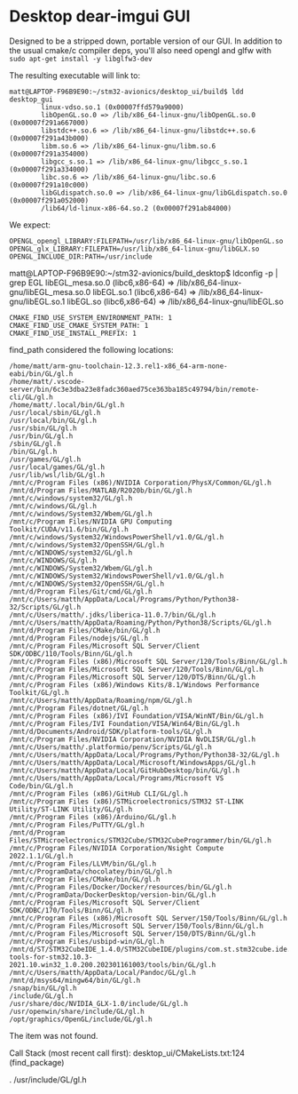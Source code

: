# Desktop dear-imgui GUI

Designed to be a stripped down, portable version of our GUI. In addition to the usual cmake/c compiler deps, you'll also need opengl and glfw with
`sudo apt-get install -y libglfw3-dev`

The resulting executable will link to:
```
matt@LAPTOP-F96B9E90:~/stm32-avionics/desktop_ui/build$ ldd desktop_gui 
        linux-vdso.so.1 (0x00007ffd579a9000)
        libOpenGL.so.0 => /lib/x86_64-linux-gnu/libOpenGL.so.0 (0x00007f291a667000)
        libstdc++.so.6 => /lib/x86_64-linux-gnu/libstdc++.so.6 (0x00007f291a43b000)
        libm.so.6 => /lib/x86_64-linux-gnu/libm.so.6 (0x00007f291a354000)
        libgcc_s.so.1 => /lib/x86_64-linux-gnu/libgcc_s.so.1 (0x00007f291a334000)
        libc.so.6 => /lib/x86_64-linux-gnu/libc.so.6 (0x00007f291a10c000)
        libGLdispatch.so.0 => /lib/x86_64-linux-gnu/libGLdispatch.so.0 (0x00007f291a052000)
        /lib64/ld-linux-x86-64.so.2 (0x00007f291ab84000)
```

We expect:
```
OPENGL_opengl_LIBRARY:FILEPATH=/usr/lib/x86_64-linux-gnu/libOpenGL.so
OPENGL_glx_LIBRARY:FILEPATH=/usr/lib/x86_64-linux-gnu/libGLX.so
OPENGL_INCLUDE_DIR:PATH=/usr/include
```

matt@LAPTOP-F96B9E90:~/stm32-avionics/build_desktop$ ldconfig -p | grep EGL
        libEGL_mesa.so.0 (libc6,x86-64) => /lib/x86_64-linux-gnu/libEGL_mesa.so.0
        libEGL.so.1 (libc6,x86-64) => /lib/x86_64-linux-gnu/libEGL.so.1
        libEGL.so (libc6,x86-64) => /lib/x86_64-linux-gnu/libEGL.so


    CMAKE_FIND_USE_SYSTEM_ENVIRONMENT_PATH: 1
    CMAKE_FIND_USE_CMAKE_SYSTEM_PATH: 1
    CMAKE_FIND_USE_INSTALL_PREFIX: 1

  find_path considered the following locations:

    /home/matt/arm-gnu-toolchain-12.3.rel1-x86_64-arm-none-eabi/bin/GL/gl.h
    /home/matt/.vscode-server/bin/6c3e3dba23e8fadc360aed75ce363ba185c49794/bin/remote-cli/GL/gl.h
    /home/matt/.local/bin/GL/gl.h
    /usr/local/sbin/GL/gl.h
    /usr/local/bin/GL/gl.h
    /usr/sbin/GL/gl.h
    /usr/bin/GL/gl.h
    /sbin/GL/gl.h
    /bin/GL/gl.h
    /usr/games/GL/gl.h
    /usr/local/games/GL/gl.h
    /usr/lib/wsl/lib/GL/gl.h
    /mnt/c/Program Files (x86)/NVIDIA Corporation/PhysX/Common/GL/gl.h
    /mnt/d/Program Files/MATLAB/R2020b/bin/GL/gl.h
    /mnt/c/windows/system32/GL/gl.h
    /mnt/c/windows/GL/gl.h
    /mnt/c/windows/System32/Wbem/GL/gl.h
    /mnt/c/Program Files/NVIDIA GPU Computing Toolkit/CUDA/v11.6/bin/GL/gl.h
    /mnt/c/windows/System32/WindowsPowerShell/v1.0/GL/gl.h
    /mnt/c/windows/System32/OpenSSH/GL/gl.h
    /mnt/c/WINDOWS/system32/GL/gl.h
    /mnt/c/WINDOWS/GL/gl.h
    /mnt/c/WINDOWS/System32/Wbem/GL/gl.h
    /mnt/c/WINDOWS/System32/WindowsPowerShell/v1.0/GL/gl.h
    /mnt/c/WINDOWS/System32/OpenSSH/GL/gl.h
    /mnt/d/Program Files/Git/cmd/GL/gl.h
    /mnt/c/Users/matth/AppData/Local/Programs/Python/Python38-32/Scripts/GL/gl.h
    /mnt/c/Users/matth/.jdks/liberica-11.0.7/bin/GL/gl.h
    /mnt/c/Users/matth/AppData/Roaming/Python/Python38/Scripts/GL/gl.h
    /mnt/d/Program Files/CMake/bin/GL/gl.h
    /mnt/d/Program Files/nodejs/GL/gl.h
    /mnt/c/Program Files/Microsoft SQL Server/Client SDK/ODBC/110/Tools/Binn/GL/gl.h
    /mnt/c/Program Files (x86)/Microsoft SQL Server/120/Tools/Binn/GL/gl.h
    /mnt/c/Program Files/Microsoft SQL Server/120/Tools/Binn/GL/gl.h
    /mnt/c/Program Files/Microsoft SQL Server/120/DTS/Binn/GL/gl.h
    /mnt/c/Program Files (x86)/Windows Kits/8.1/Windows Performance Toolkit/GL/gl.h
    /mnt/c/Users/matth/AppData/Roaming/npm/GL/gl.h
    /mnt/c/Program Files/dotnet/GL/gl.h
    /mnt/c/Program Files (x86)/IVI Foundation/VISA/WinNT/Bin/GL/gl.h
    /mnt/c/Program Files/IVI Foundation/VISA/Win64/Bin/GL/gl.h
    /mnt/d/Documents/Android/SDK/platform-tools/GL/gl.h
    /mnt/c/Program Files/NVIDIA Corporation/NVIDIA NvDLISR/GL/gl.h
    /mnt/c/Users/matth/.platformio/penv/Scripts/GL/gl.h
    /mnt/c/Users/matth/AppData/Local/Programs/Python/Python38-32/GL/gl.h
    /mnt/c/Users/matth/AppData/Local/Microsoft/WindowsApps/GL/gl.h
    /mnt/c/Users/matth/AppData/Local/GitHubDesktop/bin/GL/gl.h
    /mnt/c/Users/matth/AppData/Local/Programs/Microsoft VS Code/bin/GL/gl.h
    /mnt/c/Program Files (x86)/GitHub CLI/GL/gl.h
    /mnt/c/Program Files (x86)/STMicroelectronics/STM32 ST-LINK Utility/ST-LINK Utility/GL/gl.h
    /mnt/c/Program Files (x86)/Arduino/GL/gl.h
    /mnt/c/Program Files/PuTTY/GL/gl.h
    /mnt/d/Program Files/STMicroelectronics/STM32Cube/STM32CubeProgrammer/bin/GL/gl.h
    /mnt/c/Program Files/NVIDIA Corporation/Nsight Compute 2022.1.1/GL/gl.h
    /mnt/c/Program Files/LLVM/bin/GL/gl.h
    /mnt/c/ProgramData/chocolatey/bin/GL/gl.h
    /mnt/c/Program Files/CMake/bin/GL/gl.h
    /mnt/c/Program Files/Docker/Docker/resources/bin/GL/gl.h
    /mnt/c/ProgramData/DockerDesktop/version-bin/GL/gl.h
    /mnt/c/Program Files/Microsoft SQL Server/Client SDK/ODBC/170/Tools/Binn/GL/gl.h
    /mnt/c/Program Files (x86)/Microsoft SQL Server/150/Tools/Binn/GL/gl.h
    /mnt/c/Program Files/Microsoft SQL Server/150/Tools/Binn/GL/gl.h
    /mnt/c/Program Files/Microsoft SQL Server/150/DTS/Binn/GL/gl.h
    /mnt/c/Program Files/usbipd-win/GL/gl.h
    /mnt/d/ST/STM32CubeIDE_1.4.0/STM32CubeIDE/plugins/com.st.stm32cube.ide.mcu.externaltools.gnu-tools-for-stm32.10.3-2021.10.win32_1.0.200.202301161003/tools/bin/GL/gl.h
    /mnt/c/Users/matth/AppData/Local/Pandoc/GL/gl.h
    /mnt/d/msys64/mingw64/bin/GL/gl.h
    /snap/bin/GL/gl.h
    /include/GL/gl.h
    /usr/share/doc/NVIDIA_GLX-1.0/include/GL/gl.h
    /usr/openwin/share/include/GL/gl.h
    /opt/graphics/OpenGL/include/GL/gl.h

  The item was not found.

Call Stack (most recent call first):
  desktop_ui/CMakeLists.txt:124 (find_package)


. /usr/include/GL/gl.h